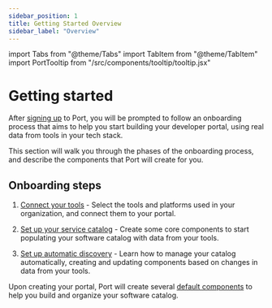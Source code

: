 ```yaml
---
sidebar_position: 1
title: Getting Started Overview
sidebar_label: "Overview"
---
```


import Tabs from "@theme/Tabs"
import TabItem from "@theme/TabItem"
import PortTooltip from "/src/components/tooltip/tooltip.jsx"

# Getting started

After [signing up](https://app.getport.io) to Port, you will be prompted to follow an onboarding process that aims to help you start building your developer portal, using real data from tools in your tech stack.

This section will walk you through the phases of the onboarding process, and describe the components that Port will create for you. 

## Onboarding steps

1. [Connect your tools](./connect-tools.md) - Select the tools and platforms used in your organization, and connect them to your portal.

2. [Set up your service catalog](./set-up-service-catalog.md) - Create some core components to start populating your software catalog with data from your tools.

3. [Set up automatic discovery](./set-up-automatic-discovery.md) - Learn how to manage your catalog automatically, creating and updating components based on changes in data from your tools.

Upon creating your portal, Port will create several [default components](./default-components.md) to help you build and organize your software catalog. 

